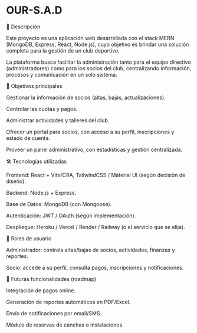 # OUR-S.A.D

📌 Descripción

Este proyecto es una aplicación web desarrollada con el stack MERN (MongoDB, Express, React, Node.js), cuyo objetivo es brindar una solución completa para la gestión de un club deportivo.

La plataforma busca facilitar la administración tanto para el equipo directivo (administradores) como para los socios del club, centralizando información, procesos y comunicación en un solo sistema.

🎯 Objetivos principales

Gestionar la información de socios (altas, bajas, actualizaciones).

Controlar las cuotas y pagos.

Administrar actividades y talleres del club.

Ofrecer un portal para socios, con acceso a su perfil, inscripciones y estado de cuenta.

Proveer un panel administrativo, con estadísticas y gestión centralizada.

🛠️ Tecnologías utilizadas

Frontend: React + Vite/CRA, TailwindCSS / Material UI (según decisión de diseño).

Backend: Node.js + Express.

Base de Datos: MongoDB (con Mongoose).

Autenticación: JWT / OAuth (según implementación).

Despliegue: Heroku / Vercel / Render / Railway (o el servicio que se elija).

👥 Roles de usuario

Administrador: controla altas/bajas de socios, actividades, finanzas y reportes.

Socio: accede a su perfil, consulta pagos, inscripciones y notificaciones.

🚀 Futuras funcionalidades (roadmap)

Integración de pagos online.

Generación de reportes automáticos en PDF/Excel.

Envío de notificaciones por email/SMS.

Módulo de reservas de canchas o instalaciones.

